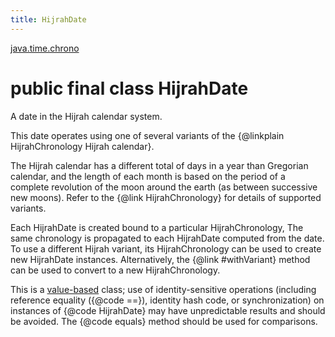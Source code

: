 ```yaml
---
title: HijrahDate
---
```


[java.time.chrono](../packages/#java.time.chrono)

# public final class HijrahDate


A date in the Hijrah calendar system.
 <p>
 This date operates using one of several variants of the
 {@linkplain HijrahChronology Hijrah calendar}.
 <p>
 The Hijrah calendar has a different total of days in a year than
 Gregorian calendar, and the length of each month is based on the period
 of a complete revolution of the moon around the earth
 (as between successive new moons).
 Refer to the {@link HijrahChronology} for details of supported variants.
 <p>
 Each HijrahDate is created bound to a particular HijrahChronology,
 The same chronology is propagated to each HijrahDate computed from the date.
 To use a different Hijrah variant, its HijrahChronology can be used
 to create new HijrahDate instances.
 Alternatively, the {@link #withVariant} method can be used to convert
 to a new HijrahChronology.

 <p>
 This is a <a href="{@docRoot}/java/lang/doc-files/ValueBased.html">value-based</a>
 class; use of identity-sensitive operations (including reference equality
 ({@code ==}), identity hash code, or synchronization) on instances of
 {@code HijrahDate} may have unpredictable results and should be avoided.
 The {@code equals} method should be used for comparisons.